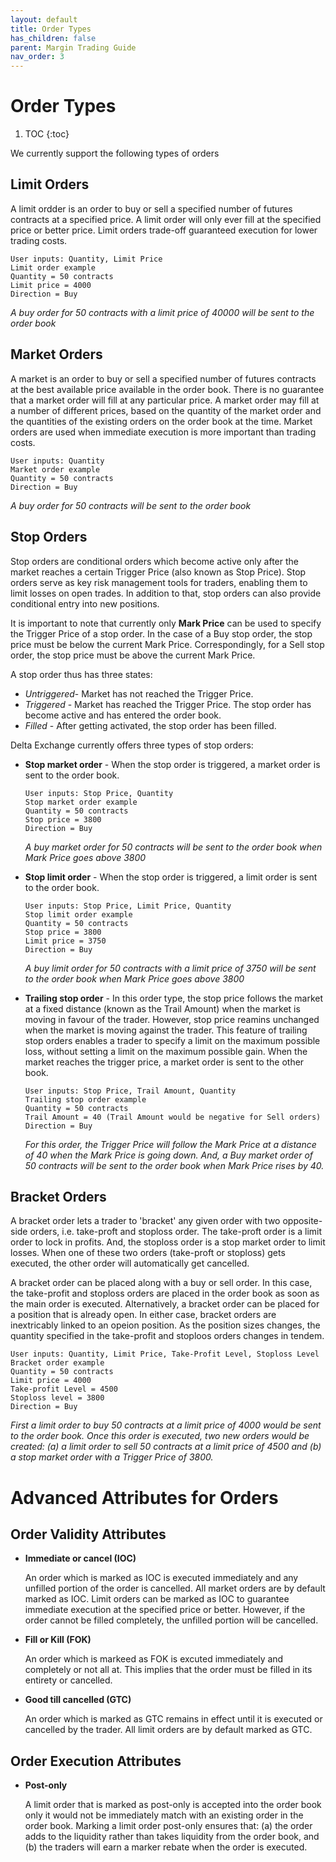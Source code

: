 ```yaml
---
layout: default
title: Order Types
has_children: false
parent: Margin Trading Guide
nav_order: 3
---
```


# Order Types

1. TOC
{:toc}

We currently support the following types of orders

## Limit Orders
A limit ordder is an order to buy or sell a specified number of futures contracts at a specified price. A limit order will only ever fill at the specified price or better price. Limit orders trade-off guaranteed execution for lower trading costs. 

```
User inputs: Quantity, Limit Price
Limit order example
Quantity = 50 contracts
Limit price = 4000
Direction = Buy
 ```
 _A buy order for 50 contracts with a limit price of 40000 will be sent to the order book_

## Market Orders
A market is an order to buy or sell a specified number of futures contracts at the best available price available in the order book. There is no guarantee that a market order will fill at any particular price. A market order may fill at a number of different prices, based on the quantity of the market order and the quantities of the existing orders on the order book at the time. Market orders are used when immediate execution is more important than trading costs. 

```
User inputs: Quantity
Market order example
Quantity = 50 contracts
Direction = Buy
```
 _A buy order for 50 contracts will be sent to the order book_

## Stop Orders

Stop orders are conditional orders which become active only after the market reaches a certain Trigger Price (also known as Stop Price). Stop orders serve as key risk management tools for traders, enabling them to limit losses on open trades. In addition to that, stop orders can also provide conditional entry into new positions. 

It is important to note that currently only **Mark Price** can be used to specify the Trigger Price of a stop order. In the case of a Buy stop order, the stop price must be below the current Mark Price. Correspondingly, for a Sell stop order, the stop price must be above the current Mark Price.

A stop order thus has three states:
- _Untriggered_- Market has not reached the Trigger Price. 
- _Triggered_ - Market has reached the Trigger Price. The stop order has become active and has entered the order book.
- _Filled_ - After getting activated, the stop order has been filled.

Delta Exchange currently offers three types of stop orders:

- **Stop market order** - When the stop order is triggered, a market order is sent to the order book.

	```
	User inputs: Stop Price, Quantity
	Stop market order example
	Quantity = 50 contracts
	Stop price = 3800
	Direction = Buy
	```
	_A buy market order for 50 contracts will be sent to the order book when Mark Price goes above 3800_
- **Stop limit order** - When the stop order is triggered, a limit order is sent to the order book. 

	```
	User inputs: Stop Price, Limit Price, Quantity
	Stop limit order example
	Quantity = 50 contracts
	Stop price = 3800
	Limit price = 3750
	Direction = Buy
	```
	_A buy limit order for 50 contracts with a limit price of 3750 will be sent to the order book when Mark Price goes above 3800_

- **Trailing stop order** - In this order type, the stop price follows the market at a fixed distance (known as the Trail Amount) when the market is moving in favour of the trader. However, stop price reamins unchanged when the market is moving against the trader. This feature of trailing stop orders enables a trader to specify a limit on the maximum possible loss, without setting a limit on the maximum possible gain. When the market reaches the trigger price, a market order is sent to the other book.

	```
	User inputs: Stop Price, Trail Amount, Quantity
	Trailing stop order example
	Quantity = 50 contracts
	Trail Amount = 40 (Trail Amount would be negative for Sell orders)
	Direction = Buy
	```
	_For this order, the Trigger Price will follow the Mark Price at a distance of 40 when the Mark Price is going down. And, a Buy market order of 50 contracts will be sent to the order book when Mark Price rises by 40._

## Bracket Orders
A bracket order lets a trader to 'bracket' any given order with two opposite-side orders, i.e. take-proft and stoploss order. The take-proft order is a limit order to lock in profits. And, the stoploss order is a stop market order to limit losses. When one of these two orders (take-proft or stoploss) gets executed, the other order will automatically get cancelled.

A bracket order can be placed along with a buy or sell order. In this case, the take-profit and stoploss orders are placed in the order book as soon as the main order is executed. Alternatively, a bracket order can be placed for a position that is already open. In either case, bracket orders are inextricably linked to an opeion position. As the position sizes changes, the quantity specified in the take-profit and stoploos orders changes in tendem. 

```
User inputs: Quantity, Limit Price, Take-Profit Level, Stoploss Level
Bracket order example
Quantity = 50 contracts
Limit price = 4000
Take-profit Level = 4500
Stoploss level = 3800
Direction = Buy
 ```
_First a limit order to buy 50 contracts at a limit price of 4000 would be sent to the order book. Once this order is executed, two new orders would be created: (a) a limit order to sell 50 contracts at a limit price of 4500 and (b) a stop market order with a Trigger Price of 3800._

# Advanced Attributes for Orders

## Order Validity Attributes

- **Immediate or cancel (IOC)**
	
	An order which is marked as IOC is executed immediately and any unfilled portion of the order is cancelled. All market orders are by default marked as IOC. Limit orders can be marked as IOC to guarantee immediate execution at the specified price or better. However, if the order cannot be filled completely, the unfilled portion will be cancelled. 

- **Fill or Kill (FOK)**
	
	An order which is markeed as FOK is excuted immediately and completely or not all at. This implies that the order must be filled in its entirety or cancelled. 

- **Good till cancelled (GTC)**
	
	An order which is marked as GTC remains in effect until it is executed or cancelled by the trader. All limit orders are by default marked as GTC.

## Order Execution Attributes

- **Post-only**
	
	A limit order that is marked as post-only is accepted into the order book only it would not be immediately match with an existing order in the order book. Marking a limit order post-only ensures that: (a) the order adds to the liquidity rather than takes liquidity from the order book, and (b) the traders will earn a marker rebate when the order is executed.  






